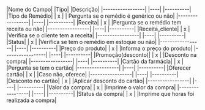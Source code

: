 |Nome do Campo| |Tipo| |Descrição|
|-----------------|  |----| |----------|
|Tipo de Remédio|  |  x  | | Pergunta se o remédio é genérico ou não|
|-----------------|  |----| |----------|
|Receita|  |  x  | |Pergunta se o remédio tem receita ou não|
|-----------------|  |----| |----------|
|Receita_cliente|  |  x  | |Verifica se o cliente tem a receita|
|-----------------|  |----| |----------|
|Status|  |  x  | |Verifica se tem o remédio em estoque ou não|
|-----------------|  |----| |----------|
|Preço do produto|  |  x  | |Informa o preço do produto|
|-----------------|  |----| |----------|
|Promoção(desconto)|  |  x  | |Desconto na compra|
|-----------------|  |----| |----------|
|Cartão da farmácia|  |  x  | |Pergunta se tem o cartão|
|-----------------|  |----| |----------|
|Oferecer cartão|  |  x  | |Caso não, oferece|
|-----------------|  |----| |----------|
|Desconto no cartão|  |  x  | |Aplicar desconto do cartão|
|-----------------|  |----| |----------|
|Valor da compra|  |  x  | |Imprime o valor da compra|
|-----------------|  |----| |----------|
|Status da compra|  |  x  | |Imprime que horas foi realizada a compra|
